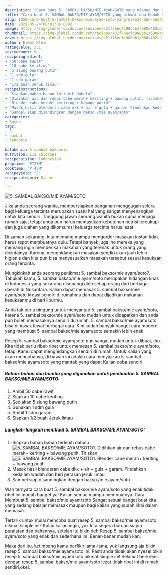 ```yaml
---
description: "Cara buat 5. SAMBAL BAKSO/MIE AYAM/SOTO yang nikmat dan Mudah Dibuat"
title: "Cara buat 5. SAMBAL BAKSO/MIE AYAM/SOTO yang nikmat dan Mudah Dibuat"
slug: 1059-cara-buat-5-sambal-bakso-mie-ayam-soto-yang-nikmat-dan-mudah-dibuat
date: 2021-05-24T08:01:06.808Z
image: https://img-global.cpcdn.com/recipes/a31f76ecfc986bb1/680x482cq70/5-sambal-baksomie-ayamsoto-foto-resep-utama.jpg
thumbnail: https://img-global.cpcdn.com/recipes/a31f76ecfc986bb1/680x482cq70/5-sambal-baksomie-ayamsoto-foto-resep-utama.jpg
cover: https://img-global.cpcdn.com/recipes/a31f76ecfc986bb1/680x482cq70/5-sambal-baksomie-ayamsoto-foto-resep-utama.jpg
author: Elmer Klein
ratingvalue: 3.1
reviewcount: 9
recipeingredient:
- "50 cabe rawit"
- "10 cabe keriting"
- "5 siung bawang putih"
- "1 sdm gula"
- "1 sdm garam"
- "1/2 buah Jeruk limau"
recipeinstructions:
- "Siapkan bahan bahan terlebih dahulu"
- "Didihkan air dan rebus cabe merah+ keriting + bawang putih. Tiriskan"
- "Blender cabe merah+ keriting + bawang putih"
- "Masak hasil blenderan cabe dkk + air + gula + garam. Pindahkan kedalam wadah dan beri perasan jeruk limau."
- "Sambel siap disandingkan dengan bakso /mie ayam/soto"
categories:
- Resep
tags:
- 5
- sambal
- baksomie

katakunci: 5 sambal baksomie 
nutrition: 112 calories
recipecuisine: Indonesian
preptime: "PT27M"
cooktime: "PT45M"
recipeyield: "2"
recipecategory: Dinner

---
```



![5. SAMBAL BAKSO/MIE AYAM/SOTO](https://img-global.cpcdn.com/recipes/a31f76ecfc986bb1/680x482cq70/5-sambal-baksomie-ayamsoto-foto-resep-utama.jpg)

Jika anda seorang wanita, mempersiapkan panganan menggugah selera bagi keluarga tercinta merupakan suatu hal yang sangat menyenangkan untuk kita sendiri. Tanggung jawab seorang  wanita bukan cuma menjaga rumah saja, tetapi anda pun harus memastikan kebutuhan nutrisi tercukupi dan juga olahan yang dikonsumsi keluarga tercinta harus lezat.

Di zaman  sekarang, kita memang mampu mengorder masakan instan tidak harus repot membuatnya dulu. Tetapi banyak juga lho mereka yang memang ingin memberikan makanan yang terenak untuk orang yang dicintainya. Karena, menghidangkan masakan sendiri akan jauh lebih higienis dan kita pun bisa menyesuaikan masakan tersebut sesuai kesukaan orang tercinta. 



Mungkinkah anda seorang penikmat 5. sambal bakso/mie ayam/soto?. Tahukah kamu, 5. sambal bakso/mie ayam/soto merupakan hidangan khas di Indonesia yang sekarang disenangi oleh setiap orang dari berbagai daerah di Nusantara. Kalian dapat memasak 5. sambal bakso/mie ayam/soto kreasi sendiri di rumahmu dan dapat dijadikan makanan kesukaanmu di hari liburmu.

Anda tak perlu bingung untuk menyantap 5. sambal bakso/mie ayam/soto, karena 5. sambal bakso/mie ayam/soto mudah untuk didapatkan dan anda pun boleh memasaknya sendiri di rumah. 5. sambal bakso/mie ayam/soto bisa dimasak lewat berbagai cara. Kini sudah banyak banget cara modern yang membuat 5. sambal bakso/mie ayam/soto semakin lebih enak.

Resep 5. sambal bakso/mie ayam/soto pun sangat mudah untuk dibuat, lho. Kita tidak perlu ribet-ribet untuk memesan 5. sambal bakso/mie ayam/soto, tetapi Kamu dapat menghidangkan sendiri di rumah. Untuk Kalian yang akan mencobanya, di bawah ini adalah cara menyajikan 5. sambal bakso/mie ayam/soto yang mantab yang dapat Kalian coba sendiri.

<!--inarticleads1-->

##### Bahan-bahan dan bumbu yang digunakan untuk pembuatan 5. SAMBAL BAKSO/MIE AYAM/SOTO:

1. Ambil 50 cabe rawit
1. Siapkan 10 cabe keriting
1. Sediakan 5 siung bawang putih
1. Gunakan 1 sdm gula
1. Ambil 1 sdm garam
1. Siapkan 1/2 buah Jeruk limau




<!--inarticleads2-->

##### Langkah-langkah membuat 5. SAMBAL BAKSO/MIE AYAM/SOTO:

1. Siapkan bahan bahan terlebih dahulu
<img src="https://img-global.cpcdn.com/steps/ce8790d08c32789e/160x128cq70/5-sambal-baksomie-ayamsoto-langkah-memasak-1-foto.jpg" alt="5. SAMBAL BAKSO/MIE AYAM/SOTO">1. Didihkan air dan rebus cabe merah+ keriting + bawang putih. Tiriskan
<img src="https://img-global.cpcdn.com/steps/6b66c317dc83fb7c/160x128cq70/5-sambal-baksomie-ayamsoto-langkah-memasak-2-foto.jpg" alt="5. SAMBAL BAKSO/MIE AYAM/SOTO">1. Blender cabe merah+ keriting + bawang putih
1. Masak hasil blenderan cabe dkk + air + gula + garam. Pindahkan kedalam wadah dan beri perasan jeruk limau.
1. Sambel siap disandingkan dengan bakso /mie ayam/soto




Wah ternyata cara buat 5. sambal bakso/mie ayam/soto yang enak tidak ribet ini mudah banget ya! Kalian semua mampu membuatnya. Cara Membuat 5. sambal bakso/mie ayam/soto Sangat sesuai banget buat kita yang sedang belajar memasak maupun bagi kalian yang sudah lihai dalam memasak.

Tertarik untuk mulai mencoba buat resep 5. sambal bakso/mie ayam/soto nikmat simple ini? Kalau kalian ingin, yuk kita segera buruan siapin peralatan dan bahannya, setelah itu bikin deh Resep 5. sambal bakso/mie ayam/soto yang enak dan sederhana ini. Benar-benar mudah kan. 

Maka dari itu, ketimbang kamu berfikir lama-lama, yuk langsung aja bikin resep 5. sambal bakso/mie ayam/soto ini. Pasti anda tiidak akan nyesel bikin resep 5. sambal bakso/mie ayam/soto nikmat simple ini! Selamat berkreasi dengan resep 5. sambal bakso/mie ayam/soto lezat tidak ribet ini di rumah sendiri,oke!.

